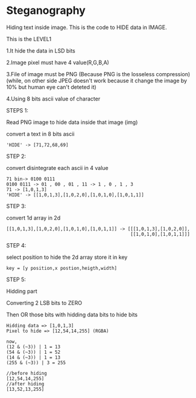 # Steganography
Hiding text inside image.
This is the code to HIDE data in IMAGE.

This is the LEVEL1

1.It hide the data in LSD bits

2.Image pixel must have 4 value(R,G,B,A)

3.File of image must be PNG (Because PNG is the losseless compression)(while, on other side JPEG doesn't work because it change the image by 10% but human eye can't deteted it)

4.Using 8 bits ascii value of character

STEPS 1:

Read PNG image to hide data inside that image (img)

convert a text in 8 bits ascii
    
    'HIDE' -> [71,72,68,69]
    

STEP 2:

convert disintegrate each ascii in 4 value

    71 bin-> 0100 0111 
    0100 0111 -> 01 , 00 , 01 , 11 -> 1 , 0 , 1 , 3
    71 -> [1,0,1,3]
    'HIDE' -> [[1,0,1,3],[1,0,2,0],[1,0,1,0],[1,0,1,1]]
    
STEP 3:

convert 1d array in 2d 

    [[1,0,1,3],[1,0,2,0],[1,0,1,0],[1,0,1,1]] -> [[[1,0,1,3],[1,0,2,0]],
                                                  [[1,0,1,0],[1,0,1,1]]]

STEP 4:

select position to hide the 2d array store it in key

    key = [y position,x postion,heigth,width]
    
STEP 5:

Hidding part

Converting 2 LSB bits to ZERO

Then OR those bits with hidding data bits to hide bits 

    Hidding data => [1,0,1,3] 
    Pixel to hide => [12,54,14,255] (RGBA)
    
    now,
    (12 & (~3)) | 1 = 13
    (54 & (~3)) | 1 = 52
    (14 & (~3)) | 1 = 13 
    (255 & (~3)) | 3 = 255
    
    //before hiding
    [12,54,14,255]
    //after hiding
    [13,52,13,255]
